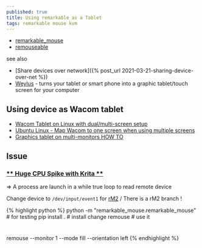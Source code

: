 ```yaml
---
published: true
title: Using remarkable as a Tablet
tags: remarkable mouse kvm
---
```

- [remarkable_mouse](https://github.com/Evidlo/remarkable_mouse)
- [remouseable](https://github.com/kevinconway/remouseable)

see also
- [Share devices over network]({% post_url 2021-03-21-sharing-device-over-net %})
- [Weylus](https://github.com/H-M-H/Weylus#weylus-as-second-screen) - turns your tablet or smart phone into a graphic tablet/touch screen for your computer

## Using device as Wacom tablet
- [Wacom Tablet on Linux with dual/multi-screen setup](https://uni.hi.is/helmut/2021/02/03/wacom-tablet-on-linux/)
- [Ubuntu Linux - Map Wacom to one screen when using multiple screens](https://feldspaten.org/2017/05/06/ubuntu-linux-map-wacom-to-one-screen-when-using-multiple-screens/)
- [Graphics tablet on multi-monitors HOW TO](https://forums.linuxmint.com/viewtopic.php?t=112852)

## Issue
### [** Huge CPU Spike with Krita **](https://github.com/Evidlo/remarkable_mouse/issues/47#issuecomment-803315971) 

=> A process are launch in a while true loop to read remote device
    
Change device to `/dev/input/event1` for [rM2](https://remarkablewiki.com/devel/handling_input) / There is a rM2 branch !

{% highlight python %}
python -m "remarkable_mouse.remarkable_mouse"     # for testing
pip install .                                     # install change
remouse                                           # use it
#
remouse --monitor 1 --mode fill --orientation left
{% endhighlight %}
